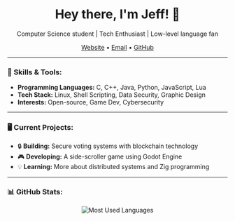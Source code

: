 <!---
<p align="center">
  <img src="https://github.com/voidashi.png" width="150px" alt="Profile Picture">
</p>
--->

<h1 align="center">Hey there, I'm Jeff! 👋</h1>

<p align="center">
  Computer Science student | Tech Enthusiast | Low-level language fan
</p>

<p align="center">
  <a href="https://虚.net">Website</a> •
  <a href="mailto:jeffmbueno@duck.com">Email</a> •
  <a href="https://github.com/voidashi">GitHub</a>
</p>

---

### 🔧 Skills & Tools:
- **Programming Languages:** C, C++, Java, Python, JavaScript, Lua
- **Tech Stack:** Linux, Shell Scripting, Data Security, Graphic Design
- **Interests:** Open-source, Game Dev, Cybersecurity

---

### 🖥️ Current Projects:
- 🔒 **Building:** Secure voting systems with blockchain technology
- 🎮 **Developing:** A side-scroller game using Godot Engine
- 💡 **Learning:** More about distributed systems and Zig programming

---

### 📊 GitHub Stats:

<!---
<p align="center">
  <img src="https://github-readme-stats.vercel.app/api?username=voidashi&show_icons=true&theme=dark" alt="GitHub Stats">
</p>
--->
<p align="center">
  <img src="https://github-readme-stats.vercel.app/api/top-langs/?username=voidashi&layout=compact&theme=dark" alt="Most Used Languages">
</p>
